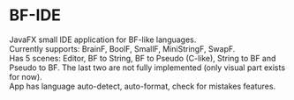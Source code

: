 # BF-IDE
JavaFX small IDE application for BF-like languages.\
Currently supports: BrainF, BoolF, SmallF, MiniStringF, SwapF.\
Has 5 scenes: Editor, BF to String, BF to Pseudo (C-like), String to BF and Pseudo to BF. 
The last two are not fully implemented (only visual part exists for now).\
App has language auto-detect, auto-format, check for mistakes features.

  
